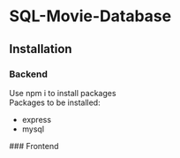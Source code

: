 # SQL-Movie-Database

## Installation
### Backend
Use npm i to install packages<br>
Packages to be installed:
<ul>
    <li>express</li>
    <li>mysql</li>
</ul>
### Frontend
